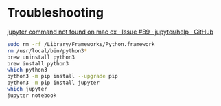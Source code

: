 # Troubleshooting

[jupyter command not found on mac ox · Issue \#89 · jupyter/help · GitHub](https://github.com/jupyter/help/issues/89)

```bash
sudo rm -rf /Library/Frameworks/Python.framework
rm /usr/local/bin/python3*
brew uninstall python3
brew install python3
which python3
python3 -m pip install --upgrade pip
python3 -m pip install jupyter
which jupyter
jupyter notebook
```

